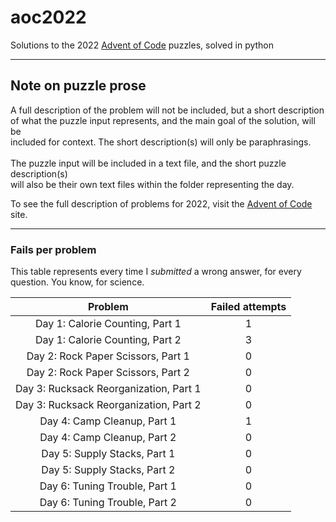 # aoc2022

Solutions to the 2022 [Advent of Code](https://adventofcode.com/) puzzles, solved in python

---

## Note on puzzle prose

A full description of the problem will not be included, but a short description
\
of what the puzzle input represents, and the main goal of the solution, will be
\
included for context. The short description(s) will only be paraphrasings.
\
\
The puzzle input will be included in a text file, and the short puzzle description(s)
\
will also be their own text files within the folder representing the day.

To see the full description of problems for 2022, visit the [Advent of Code](https://adventofcode.com/2022/) site.

---

### Fails per problem

This table represents every time I _submitted_ a wrong answer, for every question.
You know, for science.

|           **Problem**                   | **Failed attempts** |
|:---------------------------------------:|:-------------------:|
| Day 1: Calorie Counting, Part 1         |          1          |
| Day 1: Calorie Counting, Part 2         |          3          |
| Day 2: Rock Paper Scissors, Part 1      |          0          |
| Day 2: Rock Paper Scissors, Part 2      |          0          |
| Day 3: Rucksack Reorganization, Part 1  |          0          |
| Day 3: Rucksack Reorganization, Part 2  |          0          |
| Day 4: Camp Cleanup, Part 1             |          1          |
| Day 4: Camp Cleanup, Part 2             |          0          |
| Day 5: Supply Stacks, Part 1            |          0          |
| Day 5: Supply Stacks, Part 2            |          0          |
| Day 6: Tuning Trouble, Part 1           |          0          |
| Day 6: Tuning Trouble, Part 2           |          0          |
